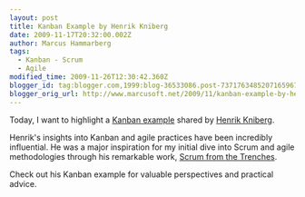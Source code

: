 ```yaml
---
layout: post
title: Kanban Example by Henrik Kniberg
date: 2009-11-17T20:32:00.002Z
author: Marcus Hammarberg
tags:
  - Kanban - Scrum
  - Agile
modified_time: 2009-11-26T12:30:42.360Z
blogger_id: tag:blogger.com,1999:blog-36533086.post-7371763485207165967
blogger_orig_url: http://www.marcusoft.net/2009/11/kanban-example-by-henrik-kniberg.html
---
```


Today, I want to highlight a [Kanban example](http://tinyurl.com/kanbanexample) shared by [Henrik Kniberg](http://blog.crisp.se/henrikkniberg). 

Henrik's insights into Kanban and agile practices have been incredibly influential. He was a major inspiration for my initial dive into Scrum and agile methodologies through his remarkable work, [Scrum from the Trenches](http://www.crisp.se/henrik.kniberg/ScrumAndXpFromTheTrenches.pdf). 

Check out his Kanban example for valuable perspectives and practical advice.
